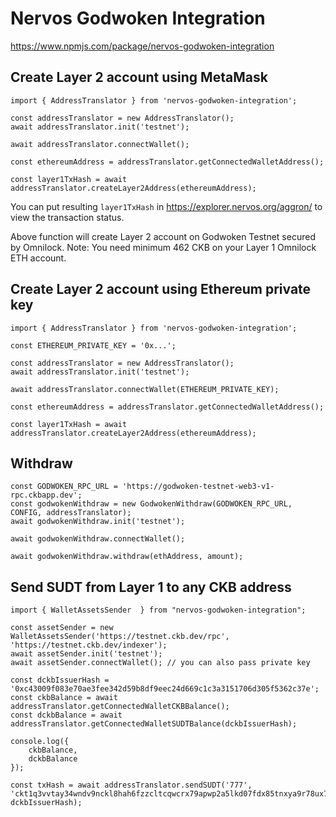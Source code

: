 # Nervos Godwoken Integration

https://www.npmjs.com/package/nervos-godwoken-integration

## Create Layer 2 account using MetaMask

```
import { AddressTranslator } from 'nervos-godwoken-integration';

const addressTranslator = new AddressTranslator();
await addressTranslator.init('testnet');

await addressTranslator.connectWallet();

const ethereumAddress = addressTranslator.getConnectedWalletAddress();

const layer1TxHash = await addressTranslator.createLayer2Address(ethereumAddress);
```

You can put resulting `layer1TxHash` in https://explorer.nervos.org/aggron/ to view the transaction status.

Above function will create Layer 2 account on Godwoken Testnet secured by Omnilock. Note: You need minimum 462 CKB on your Layer 1 Omnilock ETH account.

## Create Layer 2 account using Ethereum private key

```
import { AddressTranslator } from 'nervos-godwoken-integration';

const ETHEREUM_PRIVATE_KEY = '0x...';

const addressTranslator = new AddressTranslator();
await addressTranslator.init('testnet');

await addressTranslator.connectWallet(ETHEREUM_PRIVATE_KEY);

const ethereumAddress = addressTranslator.getConnectedWalletAddress();

const layer1TxHash = await addressTranslator.createLayer2Address(ethereumAddress);
```

## Withdraw

```
const GODWOKEN_RPC_URL = 'https://godwoken-testnet-web3-v1-rpc.ckbapp.dev';
const godwokenWithdraw = new GodwokenWithdraw(GODWOKEN_RPC_URL, CONFIG, addressTranslator);
await godwokenWithdraw.init('testnet');

await godwokenWithdraw.connectWallet();

await godwokenWithdraw.withdraw(ethAddress, amount);
```

## Send SUDT from Layer 1 to any CKB address

```
import { WalletAssetsSender  } from "nervos-godwoken-integration";

const assetSender = new WalletAssetsSender('https://testnet.ckb.dev/rpc', 'https://testnet.ckb.dev/indexer');
await assetSender.init('testnet');
await assetSender.connectWallet(); // you can also pass private key

const dckbIssuerHash = '0xc43009f083e70ae3fee342d59b8df9eec24d669c1c3a3151706d305f5362c37e';
const ckbBalance = await addressTranslator.getConnectedWalletCKBBalance();
const dckbBalance = await addressTranslator.getConnectedWalletSUDTBalance(dckbIssuerHash);

console.log({
    ckbBalance,
    dckbBalance
});

const txHash = await addressTranslator.sendSUDT('777', 'ckt1q3vvtay34wndv9nckl8hah6fzzcltcqwcrx79apwp2a5lkd07fdx85tnxya9r78ux770vatfk336hkyasxzy7r38glc', dckbIssuerHash);
```